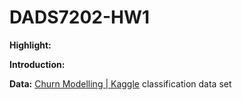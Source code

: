 # DADS7202-HW1

**Highlight:** 



**Introduction:**

**Data:** [Churn Modelling | Kaggle](https://www.kaggle.com/datasets/shrutimechlearn/churn-modelling)
classification data set

